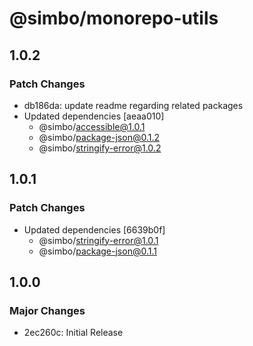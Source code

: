 # @simbo/monorepo-utils

## 1.0.2

### Patch Changes

- db186da: update readme regarding related packages
- Updated dependencies [aeaa010]
  - @simbo/accessible@1.0.1
  - @simbo/package-json@0.1.2
  - @simbo/stringify-error@1.0.2

## 1.0.1

### Patch Changes

- Updated dependencies [6639b0f]
  - @simbo/stringify-error@1.0.1
  - @simbo/package-json@0.1.1

## 1.0.0

### Major Changes

- 2ec260c: Initial Release
